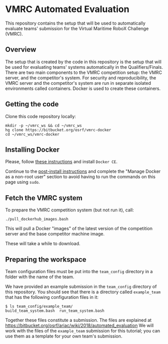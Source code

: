# VMRC Automated Evaluation

This repository contains the setup that will be used to automatically evaluate
teams' submission for the Virtual Maritime RoboX Challenge (VMRC).

## Overview

The setup that is created by the code in this repository is the setup that will
be used for evaluating teams' systems automatically in the Qualifiers/Finals.
There are two main components to the VMRC competition setup: the VMRC server,
and the competitor's system.
For security and reproducibility, the VMRC server and the competitor's system
are run in separate isolated environments called containers.
Docker is used to create these containers.

## Getting the code

Clone this code repository locally:

```
mkdir -p ~/vmrc_ws && cd ~/vmrc_ws
hg clone https://bitbucket.org/osrf/vmrc-docker
cd ~/vmrc_ws/vmrc-docker
```

## Installing Docker

Please, follow [these instructions](https://docs.docker.com/engine/installation/linux/ubuntu/)
and install `Docker CE`.

Continue to the [post-install instructions](https://docs.docker.com/engine/installation/linux/linux-postinstall/)
and complete the "Manage Docker as a non-root user" section to avoid having to
run the commands on this page using `sudo`.

## Fetch the VMRC system

To prepare the VMRC competition system (but not run it), call:

```
./pull_dockerhub_images.bash
```

This will pull a Docker "images" of the latest version of the competition server
and the base competitor machine image.

These will take a while to download.

## Preparing the workspace

Team configuration files must be put into the `team_config` directory in a folder with the name of the team.

We have provided an example submission in the `team_config` directory of this repository.
You should see that there is a directory called `example_team` that has the following configuration files in it:

```
$ ls team_config/example_team/
build_team_system.bash  run_team_system.bash
```

Together these files constitute a submission.
The files are explained at https://bitbucket.org/osrf/ariac/wiki/2018/automated_evaluation
We will work with the files of the `example_team` submission for this tutorial; you can use them as a template for your own team's submission.